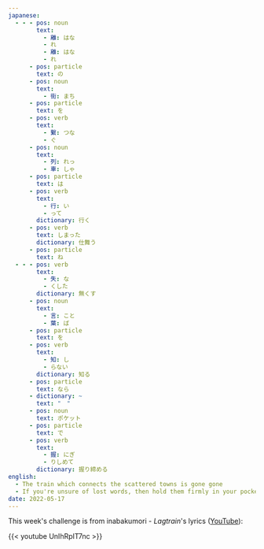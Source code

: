 ```yaml
---
japanese:
  - - - pos: noun
        text:
          - 離: はな
          - れ
          - 離: はな 
          - れ
      - pos: particle
        text: の
      - pos: noun
        text:
          - 街: まち
      - pos: particle
        text: を
      - pos: verb
        text:
          - 繋: つな
          - ぐ
      - pos: noun
        text:
          - 列: れっ
          - 車: しゃ
      - pos: particle
        text: は
      - pos: verb
        text:
          - 行: い
          - って
        dictionary: 行く
      - pos: verb
        text: しまった
        dictionary: 仕舞う
      - pos: particle
        text: ね
  - - - pos: verb
        text:
          - 失: な
          - くした
        dictionary: 無くす
      - pos: noun
        text:
          - 言: こと
          - 葉: ば
      - pos: particle
        text: を
      - pos: verb
        text:
          - 知: し
          - らない
        dictionary: 知る
      - pos: particle
        text: なら
      - dictionary: ~
        text: "　"
      - pos: noun
        text: ポケット
      - pos: particle
        text: で
      - pos: verb
        text:
          - 握: にぎ
          - りしめて
        dictionary: 握り締める
english:
  - The train which connects the scattered towns is gone gone
  - If you're unsure of lost words, then hold them firmly in your pocket
date: 2022-05-17
---
```


This week's challenge is from inabakumori - *Lagtrain*'s lyrics ([YouTube](https://www.youtube.com/watch?v=UnIhRpIT7nc)):

{{< youtube UnIhRpIT7nc >}}